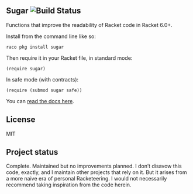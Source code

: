 ## Sugar ![Build Status](https://github.com/mbutterick/sugar/workflows/CI/badge.svg)

Functions that improve the readability of Racket code in Racket 6.0+.

Install from the command line like so:

    raco pkg install sugar

Then require it in your Racket file, in standard mode:

    (require sugar)
    
In safe mode (with contracts):

    (require (submod sugar safe))

You can [read the docs here](http://pkg-build.racket-lang.org/doc/sugar).


## License 

MIT

## Project status

Complete. Maintained but no improvements planned. I don’t disavow this code, exactly, and I maintain other projects that rely on it. But it arises from a more naive era of personal Racketeering. I would not necessarily recommend taking inspiration from the code herein.

